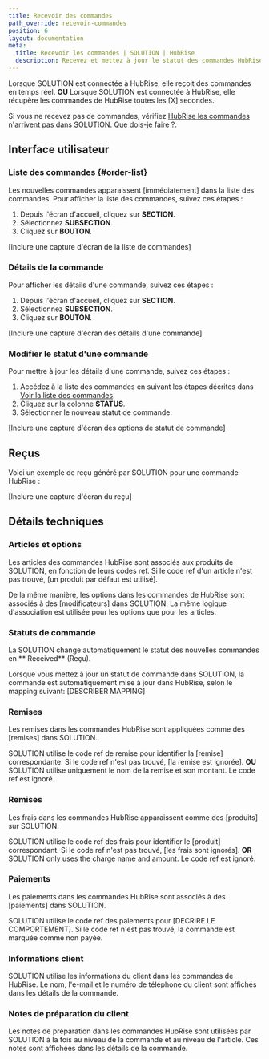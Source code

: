 ```yaml
---
title: Recevoir des commandes
path_override: recevoir-commandes
position: 6
layout: documentation
meta:
  title: Recevoir les commandes | SOLUTION | HubRise
  description: Recevez et mettez à jour le statut des commandes HubRise dans la SOLUTION. Connectez vos applications et synchronisez vos données.
---
```


Lorsque SOLUTION est connectée à HubRise, elle reçoit des commandes en temps réel.
**OU**
Lorsque SOLUTION est connectée à HubRise, elle récupère les commandes de HubRise toutes les [X] secondes.

Si vous ne recevez pas de commandes, vérifiez [HubRise les commandes n'arrivent pas dans SOLUTION. Que dois-je faire ?](/applications/SOLUTION/faqs/orders-not-received-errors).

## Interface utilisateur

### Liste des commandes {#order-list}

Les nouvelles commandes apparaissent [immédiatement] dans la liste des commandes. Pour afficher la liste des commandes, suivez ces étapes :

1. Depuis l'écran d'accueil, cliquez sur **SECTION**.
2. Sélectionnez **SUBSECTION**.
3. Cliquez sur **BOUTON**.

[Inclure une capture d'écran de la liste de commandes]

### Détails de la commande

Pour afficher les détails d'une commande, suivez ces étapes :

1. Depuis l'écran d'accueil, cliquez sur **SECTION**.
2. Sélectionnez **SUBSECTION**.
3. Cliquez sur **BOUTON**.

[Inclure une capture d'écran des détails d'une commande]

### Modifier le statut d'une commande

Pour mettre à jour les détails d'une commande, suivez ces étapes :

1. Accédez à la liste des commandes en suivant les étapes décrites dans [Voir la liste des commandes](#order-list).
2. Cliquez sur la colonne **STATUS**.
3. Sélectionner le nouveau statut de commande.

[Inclure une capture d'écran des options de statut de commande]

## Reçus

Voici un exemple de reçu généré par SOLUTION pour une commande HubRise :

[Inclure une capture d'écran du reçu]

## Détails techniques

### Articles et options

Les articles des commandes HubRise sont associés aux produits de SOLUTION, en fonction de leurs codes ref. Si le code ref d'un article n'est pas trouvé, [un produit par défaut est utilisé].

De la même manière, les options dans les commandes de HubRise sont associés à des [modificateurs] dans SOLUTION. La même logique d'association est utilisée pour les options que pour les articles.

### Statuts de commande

La SOLUTION change automatiquement le statut des nouvelles commandes en \*\* Received\*\* (Reçu).

Lorsque vous mettez à jour un statut de commande dans SOLUTION, la commande est automatiquement mise à jour dans HubRise, selon le mapping suivant:
[DESCRIBER MAPPING]

### Remises

Les remises dans les commandes HubRise sont appliquées comme des [remises] dans SOLUTION.

SOLUTION utilise le code ref de remise pour identifier la [remise] correspondante. Si le code ref n'est pas trouvé, [la remise est ignorée].
**OU**
SOLUTION utilise uniquement le nom de la remise et son montant. Le code ref est ignoré.

### Remises

Les frais dans les commandes HubRise apparaissent comme des [produits] sur SOLUTION.

SOLUTION utilise le code ref des frais pour identifier le [produit] correspondant. Si le code ref n'est pas trouvé, [les frais sont ignorés].
**OR**
SOLUTION only uses the charge name and amount. Le code ref est ignoré.

### Paiements

Les paiements dans les commandes HubRise sont associés à des [paiements] dans SOLUTION.

SOLUTION utilise le code ref des paiements pour [DECRIRE LE COMPORTEMENT]. Si le code ref n'est pas trouvé, la commande est marquée comme non payée.

### Informations client

SOLUTION utilise les informations du client dans les commandes de HubRise. Le nom, l'e-mail et le numéro de téléphone du client sont affichés dans les détails de la commande.

### Notes de préparation du client

Les notes de préparation dans les commandes HubRise sont utilisées par SOLUTION à la fois au niveau de la commande et au niveau de l'article. Ces notes sont affichées dans les détails de la commande.
